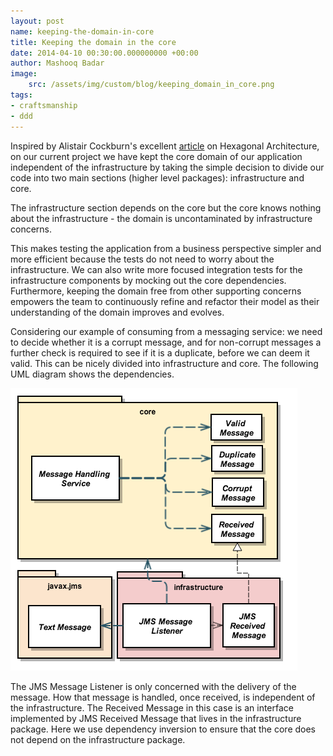 ```yaml
---
layout: post
name: keeping-the-domain-in-core
title: Keeping the domain in the core
date: 2014-04-10 00:30:00.000000000 +00:00
author: Mashooq Badar
image:
    src: /assets/img/custom/blog/keeping_domain_in_core.png
tags:
- craftsmanship
- ddd
---
```

Inspired by Alistair Cockburn's excellent [article](http://alistair.cockburn.us/Hexagonal+architecture) on Hexagonal Architecture, on our current project we have kept the core domain of our application independent of the infrastructure by taking the simple decision to divide our code into two main sections (higher level packages): infrastructure and core.

The infrastructure section depends on the core but the core knows nothing about the infrastructure - the domain is uncontaminated by infrastructure concerns.

This makes testing the application from a business perspective simpler and more efficient because the tests do not need to worry about the infrastructure. We can also write more focused integration tests for the infrastructure components by mocking out the core dependencies. Furthermore, keeping the domain free from other supporting concerns empowers the team to continuously refine and refactor their model as their understanding of the domain improves and evolves.

Considering our example of consuming from a messaging service: we need to decide whether it is a corrupt message, and for non-corrupt messages a further check is required to see if it is a duplicate, before we can deem it valid. This can be nicely divided into infrastructure and core. The following UML diagram shows the dependencies.

![UML Diagram for example](/assets/img/blog/keeping_domain_in_core.png)

The JMS Message Listener is only concerned with the delivery of the message. How that message is handled, once received, is independent of the infrastructure. The Received Message in this case is an interface implemented by JMS Received Message that lives in the infrastructure package. Here we use dependency inversion to ensure that the core does not depend on the infrastructure package.
